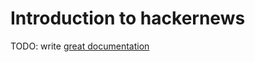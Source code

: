 # Introduction to hackernews

TODO: write [great documentation](http://jacobian.org/writing/what-to-write/)
